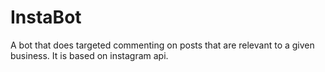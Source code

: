 # InstaBot
A bot that does targeted commenting on posts that are relevant to a given business. It is based on instagram api.
